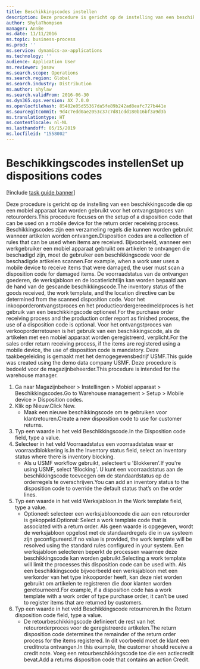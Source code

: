 ```yaml
---
title: Beschikkingscodes instellen
description: Deze procedure is gericht op de instelling van een beschikkingscode die op een mobiel apparaat kan worden gebruikt voor het ontvangstproces van retourorders.
author: ShylaThompson
manager: AnnBe
ms.date: 11/11/2016
ms.topic: business-process
ms.prod: ''
ms.service: dynamics-ax-applications
ms.technology: ''
audience: Application User
ms.reviewer: josaw
ms.search.scope: Operations
ms.search.region: Global
ms.search.industry: Distribution
ms.author: shylaw
ms.search.validFrom: 2016-06-30
ms.dyn365.ops.version: AX 7.0.0
ms.openlocfilehash: 85402e05d55367da5fe89b242ad8eafc727b441e
ms.sourcegitcommit: 9d4c7edd0ae2053c37c7d81cdd180b16bf3a9d3b
ms.translationtype: HT
ms.contentlocale: nl-NL
ms.lasthandoff: 05/15/2019
ms.locfileid: "1558002"
---
```

# <a name="set-up-dispositions-codes"></a><span data-ttu-id="69000-103">Beschikkingscodes instellen</span><span class="sxs-lookup"><span data-stu-id="69000-103">Set up dispositions codes</span></span>

[!include [task guide banner](../../includes/task-guide-banner.md)]

<span data-ttu-id="69000-104">Deze procedure is gericht op de instelling van een beschikkingscode die op een mobiel apparaat kan worden gebruikt voor het ontvangstproces van retourorders.</span><span class="sxs-lookup"><span data-stu-id="69000-104">This procedure focuses on the setup of a disposition code that can be used on a mobile device for the return order receiving process.</span></span> <span data-ttu-id="69000-105">Beschikkingscodes zijn een verzameling regels die kunnen worden gebruikt wanneer artikelen worden ontvangen.</span><span class="sxs-lookup"><span data-stu-id="69000-105">Disposition codes are a collection of rules that can be used when items are received.</span></span> <span data-ttu-id="69000-106">Bijvoorbeeld, wanneer een werkgebruiker een mobiel apparaat gebruikt om artikelen te ontvangen die beschadigd zijn, moet de gebruiker een beschikkingscode voor de beschadigde artikelen scannen.</span><span class="sxs-lookup"><span data-stu-id="69000-106">For example, when a work user uses a mobile device to receive items that were damaged, the user must scan a disposition code for damaged items.</span></span> <span data-ttu-id="69000-107">De voorraadstatus van de ontvangen goederen, de werksjabloon en de locatierichtlijn kan worden bepaald aan de hand van de gescande beschikkingscode.</span><span class="sxs-lookup"><span data-stu-id="69000-107">The inventory status of the goods received, the work template, and the location directive can be determined from the scanned disposition code.</span></span> <span data-ttu-id="69000-108">Voor het inkooporderontvangstproces en het productieordergereedmeldproces is het gebruik van een beschikkingscode optioneel.</span><span class="sxs-lookup"><span data-stu-id="69000-108">For the purchase order receiving process and the production order report as finished process, the use of a disposition code is optional.</span></span> <span data-ttu-id="69000-109">Voor het ontvangstproces van verkooporderretouren is het gebruik van een beschikkingscode, als de artikelen met een mobiel apparaat worden geregistreerd, verplicht.</span><span class="sxs-lookup"><span data-stu-id="69000-109">For the sales order return receiving process, if the items are registered using a mobile device, the use of disposition code is mandatory.</span></span>  <span data-ttu-id="69000-110">Deze taakbegeleiding is gemaakt met het demogegevensbedrijf USMF.</span><span class="sxs-lookup"><span data-stu-id="69000-110">This guide was created using the demo data company USMF.</span></span> <span data-ttu-id="69000-111">Deze procedure is bedoeld voor de magazijnbeheerder.</span><span class="sxs-lookup"><span data-stu-id="69000-111">This procedure is intended for the warehouse manager.</span></span> 

1. <span data-ttu-id="69000-112">Ga naar Magazijnbeheer > Instellingen > Mobiel apparaat > Beschikkingscodes.</span><span class="sxs-lookup"><span data-stu-id="69000-112">Go to Warehouse management > Setup > Mobile device > Disposition codes.</span></span>
2. <span data-ttu-id="69000-113">Klik op Nieuw.</span><span class="sxs-lookup"><span data-stu-id="69000-113">Click New.</span></span>
    * <span data-ttu-id="69000-114">Maak een nieuwe beschikkingscode om te gebruiken voor klantretouren.</span><span class="sxs-lookup"><span data-stu-id="69000-114">Create a new disposition code to use for customer returns.</span></span>  
3. <span data-ttu-id="69000-115">Typ een waarde in het veld Beschikkingscode.</span><span class="sxs-lookup"><span data-stu-id="69000-115">In the Disposition code field, type a value.</span></span>
4. <span data-ttu-id="69000-116">Selecteer in het veld Voorraadstatus een voorraadstatus waar er voorraadblokkering is.</span><span class="sxs-lookup"><span data-stu-id="69000-116">In the Inventory status field, select an inventory status where there is inventory blocking.</span></span>
    * <span data-ttu-id="69000-117">Als u USMF workflow gebruikt, selecteert u 'Blokkeren'.</span><span class="sxs-lookup"><span data-stu-id="69000-117">If you're using USMF, select 'Blocking'.</span></span> <span data-ttu-id="69000-118">U kunt een voorraadstatus aan de beschikkingscode toevoegen om de standaardstatus op de orderregels te overschrijven.</span><span class="sxs-lookup"><span data-stu-id="69000-118">You can add an inventory status to the disposition code to override the default status that’s on the order lines.</span></span>  
5. <span data-ttu-id="69000-119">Typ een waarde in het veld Werksjabloon.</span><span class="sxs-lookup"><span data-stu-id="69000-119">In the Work template field, type a value.</span></span>
    * <span data-ttu-id="69000-120">Optioneel: selecteer een werksjablooncode die aan een retourorder is gekoppeld.</span><span class="sxs-lookup"><span data-stu-id="69000-120">Optional: Select a work template code that is associated with a return order.</span></span> <span data-ttu-id="69000-121">Als geen waarde is opgegeven, wordt de werksjabloon opgelost met de standaardregels die in uw systeem zijn geconfigureerd.</span><span class="sxs-lookup"><span data-stu-id="69000-121">If no value is provided, the work template will be resolved using the standard rules configured in your system.</span></span> <span data-ttu-id="69000-122">Een werksjabloon selecteren beperkt de processen waarmee deze beschikkingscode kan worden gebruikt.</span><span class="sxs-lookup"><span data-stu-id="69000-122">Selecting a work template will limit the processes this disposition code can be used with.</span></span> <span data-ttu-id="69000-123">Als een beschikkingscode bijvoorbeeld een werksjabloon met een werkorder van het type inkooporder heeft, kan deze niet worden gebruikt om artikelen te registreren die door klanten worden geretourneerd.</span><span class="sxs-lookup"><span data-stu-id="69000-123">For example, if a disposition code has a work template with a work order of type purchase order, it can’t be used to register items that are returned by customers.</span></span>  
6. <span data-ttu-id="69000-124">Typ een waarde in het veld Beschikkingscode retourneren.</span><span class="sxs-lookup"><span data-stu-id="69000-124">In the Return disposition code field, type a value.</span></span>
    * <span data-ttu-id="69000-125">De retourbeschikkingscode definieert de rest van het retourorderproces voor de geregistreerde artikelen.</span><span class="sxs-lookup"><span data-stu-id="69000-125">The return disposition code determines the remainder of the return order process for the items registered.</span></span> <span data-ttu-id="69000-126">In dit voorbeeld moet de klant een creditnota ontvangen.</span><span class="sxs-lookup"><span data-stu-id="69000-126">In this example, the customer should receive a credit note.</span></span> <span data-ttu-id="69000-127">Voeg een retourbeschikkingscode toe die een actiecredit bevat.</span><span class="sxs-lookup"><span data-stu-id="69000-127">Add a returns disposition code that contains an action Credit.</span></span>  

